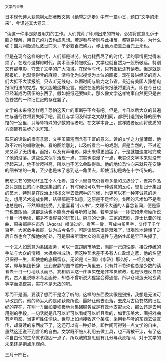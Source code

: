     文学的未来 

   日本现代诗人萩原朔太郎著散文集《绝望之逃走》中有一篇小文，题曰“文学的未来”，今译述其大意云：

   “读这一件事是颇要用力的工作。人们凭藉了印刷出来的符号，必须将这意思诉于脑之理解，用自己的力去构成思想。若是看与听则与此相反，都容易得多。为什么呢？因为刺激通过感觉而来，不必要自己努力，却由他方把意思自兜上来也。

   但是在现今这样的时代，人们都是过劳，脑力耗费尽了的时代，读的事情更觉得麻烦了。在现今这样的时代，美术音乐特被欢迎，文学也就自然为一般所敬远。特别又有那电影，夺去了文学的广大领域。在现今时代，只有报纸还有读者。但是就是那报纸，也渐觉得读的麻烦，渐将化为以视觉为本位的画报。现在最讲经济的商人们大抵不大读报纸，只去听无线电，以图时间与脑力之节省。最近有美国人豫想电报照相法的完成，很大胆地这样公言。他说在近的将来报纸将要消灭，即在今日也已经渐成为落伍的东西了。假如报纸还要如此，那么像文学这样物事自然更只是古色苍然的一种旧世纪的存在罢了。

   文学的未来将怎样呢？恐怕这灭亡的事断乎不会有吧。但是，今日以后大众的普遍性与通俗性将要失掉了吧。而且与学问及科学之文献相同，都将引退到安静的图书馆的一室里，只等待特殊的少数的读者吧。在文学本身上，这样或者反而将使质的方面能有进步亦未可知。”

   萩原的话说的很有意思，文字虽简短而含有丰富的意义。读的文学之力量薄弱，他敌不过听的唱歌说书，看的图绘雕刻，以及听看合一的戏剧，原是当然的，不过近来又添了无线电，画报，以及有声电影，势头来得更凶猛了，于是就加速度地完成了他的没落。这些说来似乎活现一点，其实也浪漫了一点，老实说文学本来就没有浮起来过，他不曾爬得高，所以也不怎么会跌得重。他的地位恐怕向来就只在安静的图书馆的一角，至少也是末了总到这一角里去，即使当初是站在十字街头的。

   我想文艺的变动终是在个人化着，这个人里自然仍含着多量的民族分子，但其作品总只是国民的而不能是集团的了。有时候也可以有一种诚意的反动，想复归于集团的艺术，特别是在政治上想找文学去做帮手的时候，也更可以有一种非诚意的运动，想用艺术造成集团，结果都是不如意。这原是不足怪的。集团的艺术如不是看也总是听，不然即难接受。儿童喜看“小人书”，文理不大通的人喜念新闻，便是家书也要朗诵，这都是读也不能离开看与听的证据，若单是读——即使如朱晦庵所说十目一行地读，那是不很容易的玩艺儿。荷马的史诗，三家的悲剧，莎士比亚的戏曲，原来都是在市场（Agora）唱演过的，看客一散，写成白纸黑字，又传了千年百年，大家敛手推服，认为古今名作，可是读起来很是艰难了，很艰难地读懂了之后自然也会了解他的好处，可是原来所谓大众的普遍性与通俗性却是早已失掉了。

   一个文人如愿意为集团服务，可以一直跑到市场去，湔除一己的性癖，接受传统的手法与大众的情绪，大抵会得成功，但这种艺术差不多有人亡政熄之悲，他的名望只保得一生，即使他的底稿留存，无论是《三国》《水浒》那么好，一经变成文学，即与集团长辞，坐到安静的图书馆的一角里去，只有并不特殊也总是少数的读者去十目一行地读读而已。我相信读这一件事实在是非常贵族的，也是很违反自然的，古人虽说啄木鸟会画符，却总不曾听说大猩猩会得通信，所以仓颉造天地玄黄等字而鬼夜哭，实在不是无故的吧。

   写而不是画，要读了想而不是念了听的，这样的东西委实很是别扭，我想是无法可以改良的。他的命运大约是如萩原所说，最好让他去没落，去成为古色苍然的旧世纪的存在，在别一方面如要积极地为集团服务或是有效地支配大众，那么还是去利用别的手段，一句话就是凡可以听可以看或可以听且看的，如音乐美术，画报戏曲有声电影，当更可胜任愉快。世界上如肯接收这个条陈，采用看与听的东西去做宣传，却将读的东西放下了，这还可以有一种好处，即世间可得到一点文学的自由，虽然这还说不到言论的自由。文学既不被人利用去做工具，也不再被干涉，有了这种自由他的生命就该稳固一点了，所以我的意思倒有几分与萩原相同，对于文学的未来还是抱点乐观的。

   三月十四日。

